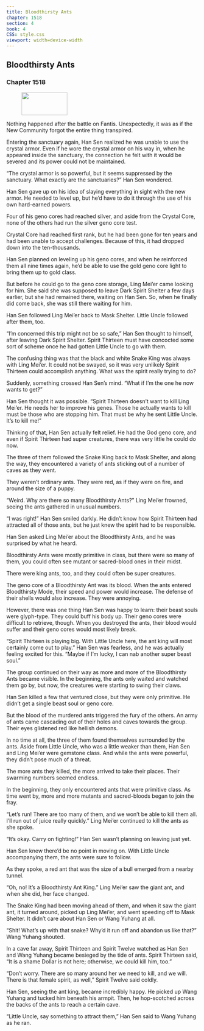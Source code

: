 ```yaml
---
title: Bloodthirsty Ants
chapter: 1518
section: 4
book: 4
CSS: style.css
viewport: width=device-width
---
```


## Bloodthirsty Ants

### Chapter 1518

<figure>
	<img src="../Images/gem.gif" alt="" id="gem" width="120" height="60" />
</figure>

Nothing happened after the battle on Fantis. Unexpectedly, it was as if the New Community forgot the entire thing transpired.

Entering the sanctuary again, Han Sen realized he was unable to use the crystal armor. Even if he wore the crystal armor on his way in, when he appeared inside the sanctuary, the connection he felt with it would be severed and its power could not be maintained.

“The crystal armor is so powerful, but it seems suppressed by the sanctuary. What exactly are the sanctuaries?” Han Sen wondered.

Han Sen gave up on his idea of slaying everything in sight with the new armor. He needed to level up, but he’d have to do it through the use of his own hard-earned powers.

Four of his geno cores had reached silver, and aside from the Crystal Core, none of the others had run the silver geno core test.

Crystal Core had reached first rank, but he had been gone for ten years and had been unable to accept challenges. Because of this, it had dropped down into the ten-thousands.

Han Sen planned on leveling up his geno cores, and when he reinforced them all nine times again, he’d be able to use the gold geno core light to bring them up to gold class.

But before he could go to the geno core storage, Ling Mei’er came looking for him. She said she was supposed to leave Dark Spirit Shelter a few days earlier, but she had remained there, waiting on Han Sen. So, when he finally did come back, she was still there waiting for him.

Han Sen followed Ling Mei’er back to Mask Shelter. Little Uncle followed after them, too.

“I’m concerned this trip might not be so safe,” Han Sen thought to himself, after leaving Dark Spirit Shelter. Spirit Thirteen must have concocted some sort of scheme once he had gotten Little Uncle to go with them.

The confusing thing was that the black and white Snake King was always with Ling Mei’er. It could not be swayed, so it was very unlikely Spirit Thirteen could accomplish anything. What was the spirit really trying to do?

Suddenly, something crossed Han Sen’s mind. “What if I’m the one he now wants to get?”

Han Sen thought it was possible. “Spirit Thirteen doesn’t want to kill Ling Mei’er. He needs her to improve his genes. Those he actually wants to kill must be those who are stopping him. That must be why he sent Little Uncle. It’s to kill me!”

Thinking of that, Han Sen actually felt relief. He had the God geno core, and even if Spirit Thirteen had super creatures, there was very little he could do now.

The three of them followed the Snake King back to Mask Shelter, and along the way, they encountered a variety of ants sticking out of a number of caves as they went.

They weren’t ordinary ants. They were red, as if they were on fire, and around the size of a puppy.

“Weird. Why are there so many Bloodthirsty Ants?” Ling Mei’er frowned, seeing the ants gathered in unusual numbers.

“I was right!” Han Sen smiled darkly. He didn’t know how Spirit Thirteen had attracted all of those ants, but he just knew the spirit had to be responsible.

Han Sen asked Ling Mei’er about the Bloodthirsty Ants, and he was surprised by what he heard.

Bloodthirsty Ants were mostly primitive in class, but there were so many of them, you could often see mutant or sacred-blood ones in their midst.

There were king ants, too, and they could often be super creatures.

The geno core of a Bloodthirsty Ant was its blood. When the ants entered Bloodthirsty Mode, their speed and power would increase. The defense of their shells would also increase. They were annoying.

However, there was one thing Han Sen was happy to learn: their beast souls were glyph-type. They could buff his body up. Their geno cores were difficult to retrieve, though. When you destroyed the ants, their blood would suffer and their geno cores would most likely break.

“Spirit Thirteen is playing big. With Little Uncle here, the ant king will most certainly come out to play.” Han Sen was fearless, and he was actually feeling excited for this. “Maybe if I’m lucky, I can nab another super beast soul.”

The group continued on their way as more and more of the Bloodthirsty Ants became visible. In the beginning, the ants only waited and watched them go by, but now, the creatures were starting to swing their claws.

Han Sen killed a few that ventured close, but they were only primitive. He didn’t get a single beast soul or geno core.

But the blood of the murdered ants triggered the fury of the others. An army of ants came cascading out of their holes and caves towards the group. Their eyes glistened red like hellish demons.

In no time at all, the three of them found themselves surrounded by the ants. Aside from Little Uncle, who was a little weaker than them, Han Sen and Ling Mei’er were gemstone class. And while the ants were powerful, they didn’t pose much of a threat.

The more ants they killed, the more arrived to take their places. Their swarming numbers seemed endless.

In the beginning, they only encountered ants that were primitive class. As time went by, more and more mutants and sacred-bloods began to join the fray.

“Let’s run! There are too many of them, and we won’t be able to kill them all. I’ll run out of juice really quickly.” Ling Mei’er continued to kill the ants as she spoke.

“It’s okay. Carry on fighting!” Han Sen wasn’t planning on leaving just yet.

Han Sen knew there’d be no point in moving on. With Little Uncle accompanying them, the ants were sure to follow.

As they spoke, a red ant that was the size of a bull emerged from a nearby tunnel.

“Oh, no! It’s a Bloodthirsty Ant King.” Ling Mei’er saw the giant ant, and when she did, her face changed.

The Snake King had been moving ahead of them, and when it saw the giant ant, it turned around, picked up Ling Mei’er, and went speeding off to Mask Shelter. It didn’t care about Han Sen or Wang Yuhang at all.

“Shit! What’s up with that snake? Why’d it run off and abandon us like that?” Wang Yuhang shouted.

In a cave far away, Spirit Thirteen and Spirit Twelve watched as Han Sen and Wang Yuhang became besieged by the tide of ants. Spirit Thirteen said, “It is a shame Dollar is not here; otherwise, we could kill him, too.”

“Don’t worry. There are so many around her we need to kill, and we will. There is that female spirit, as well,” Spirit Twelve said coldly.

Han Sen, seeing the ant king, became incredibly happy. He picked up Wang Yuhang and tucked him beneath his armpit. Then, he hop-scotched across the backs of the ants to reach a certain cave.

“Little Uncle, say something to attract them,” Han Sen said to Wang Yuhang as he ran.